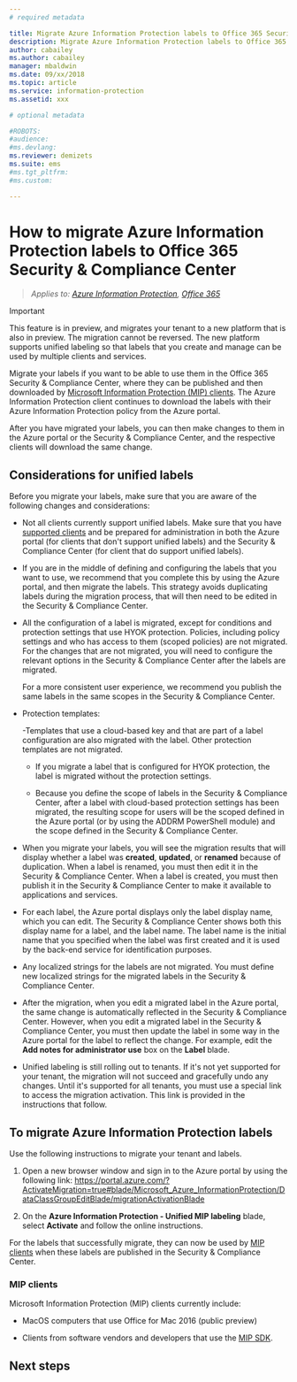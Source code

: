 ```yaml
---
# required metadata

title: Migrate Azure Information Protection labels to Office 365 Security & Compliance Center
description: Migrate Azure Information Protection labels to Office 365 Security & Compliance Center for unified labeling with MIP clients. 
author: cabailey
ms.author: cabailey
manager: mbaldwin
ms.date: 09/xx/2018
ms.topic: article
ms.service: information-protection
ms.assetid: xxx

# optional metadata

#ROBOTS:
#audience:
#ms.devlang:
ms.reviewer: demizets
ms.suite: ems
#ms.tgt_pltfrm:
#ms.custom:

---
```


# How to migrate Azure Information Protection labels to Office 365 Security & Compliance Center

>*Applies to: [Azure Information Protection](https://azure.microsoft.com/pricing/details/information-protection), [Office 365](http://download.microsoft.com/download/E/C/F/ECF42E71-4EC0-48FF-AA00-577AC14D5B5C/Azure_Information_Protection_licensing_datasheet_EN-US.pdf)*

> [!IMPORTANT]
> This feature is in preview, and migrates your tenant to a new platform that is also in preview. The migration cannot be reversed. The new platform supports unified labeling so that labels that you create and manage can be used by multiple clients and services.

Migrate your labels if you want to be able to use them in the Office 365 Security & Compliance Center, where they can be published and then downloaded by [Microsoft Information Protection (MIP) clients](#mip-clients). The Azure Information Protection client continues to download the labels with their Azure Information Protection policy from the Azure portal. 

After you have migrated your labels, you can then make changes to them in the Azure portal or the Security & Compliance Center, and the respective clients will download the same change.

## Considerations for unified labels

Before you migrate your labels, make sure that you are aware of the following changes and considerations:

- Not all clients currently support unified labels. Make sure that you have [supported clients](#mip-clients) and be prepared for administration in both the Azure portal (for clients that don't support unified labels) and the Security & Compliance Center (for client that do support unified labels).

- If you are in the middle of defining and configuring the labels that you want to use, we recommend that you complete this by using the Azure portal, and then migrate the labels. This strategy avoids duplicating labels during the migration process, that will then need to be edited in the Security & Compliance Center.

- All the configuration of a label is migrated, except for conditions and protection settings that use HYOK protection. Policies, including policy settings and who has access to them (scoped policies) are not migrated. For the changes that are not migrated, you will need to configure the relevant options in the Security & Compliance Center after the labels are migrated.
    
    For a more consistent user experience, we recommend you publish the same labels in the same scopes in the Security & Compliance Center.

- Protection templates:
    
    -Templates that use a cloud-based key and that are part of a label configuration are also migrated with the label. Other protection templates are not migrated. 
        
    - If you migrate a label that is configured for HYOK protection, the label is migrated without the protection settings.
    
    - Because you define the scope of labels in the Security & Compliance Center, after a label with cloud-based protection settings has been migrated, the resulting scope for users will be the scoped defined in the Azure portal (or by using the ADDRM PowerShell module) and the scope defined in the Security & Compliance Center. 

- When you migrate your labels, you will see the migration results that will display whether a label was **created**, **updated**, or **renamed** because of duplication. When a label is renamed, you must then edit it in the Security & Compliance Center. When a label is created, you must then publish it in the Security & Compliance Center to make it available to applications and services.

- For each label, the Azure portal displays only the label display name, which you can edit. The Security & Compliance Center shows both this display name for a label, and the label name. The label name is the initial name that you specified when the label was first created and it is used by the back-end service for identification purposes.

- Any localized strings for the labels are not migrated. You must define new localized strings for the migrated labels in the Security & Compliance Center.

- After the migration, when you edit a migrated label in the Azure portal, the same change is automatically reflected in the Security & Compliance Center. However, when you edit a migrated label in the Security & Compliance Center, you must then update the label in some way in the Azure portal for the label to reflect the change. For example, edit the **Add notes for administrator use** box on the **Label** blade. 

- Unified labeling is still rolling out to tenants. If it's not yet supported for your tenant, the migration will not succeed and gracefully undo any changes. Until it's supported for all tenants, you must use a special link to access the migration activation. This link is provided in the instructions that follow.

## To migrate Azure Information Protection labels

Use the following instructions to migrate your tenant and labels.

1. Open a new browser window and sign in to the Azure portal by using the following link: https://portal.azure.com/?ActivateMigration=true#blade/Microsoft_Azure_InformationProtection/DataClassGroupEditBlade/migrationActivationBlade 

2. On the **Azure Information Protection - Unified MIP labeling** blade, select **Activate** and follow the online instructions.

For the labels that successfully migrate, they can now be used by [MIP clients](#mip-clients) when these labels are published in the Security & Compliance Center.


### MIP clients

Microsoft Information Protection (MIP) clients currently include:

- MacOS computers that use Office for Mac 2016 (public preview)

- Clients from software vendors and developers that use the [MIP SDK](mip-sdk-reference.md).


## Next steps



